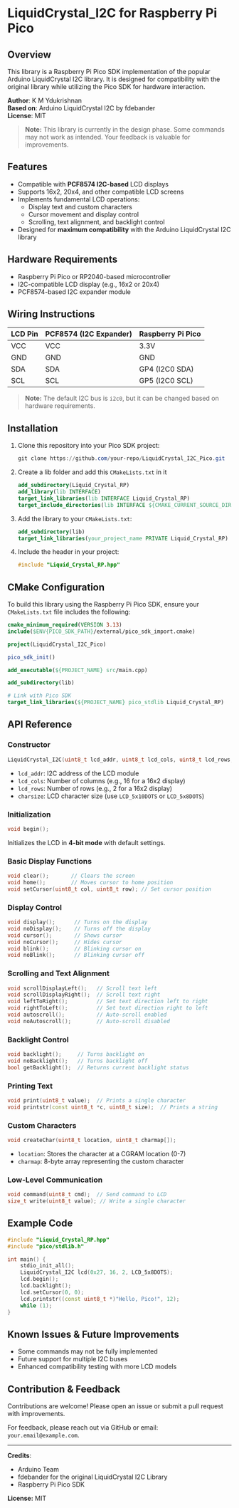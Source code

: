 # LiquidCrystal_I2C for Raspberry Pi Pico

## Overview
This library is a Raspberry Pi Pico SDK implementation of the popular Arduino LiquidCrystal I2C library. It is designed for compatibility with the original library while utilizing the Pico SDK for hardware interaction.

**Author**: K M Ydukrishnan  
**Based on**: Arduino LiquidCrystal I2C by fdebander  
**License**: MIT  

> **Note:** This library is currently in the design phase. Some commands may not work as intended. Your feedback is valuable for improvements.

## Features
- Compatible with **PCF8574 I2C-based** LCD displays
- Supports 16x2, 20x4, and other compatible LCD screens
- Implements fundamental LCD operations:
  - Display text and custom characters
  - Cursor movement and display control
  - Scrolling, text alignment, and backlight control
- Designed for **maximum compatibility** with the Arduino LiquidCrystal I2C library

## Hardware Requirements
- Raspberry Pi Pico or RP2040-based microcontroller
- I2C-compatible LCD display (e.g., 16x2 or 20x4)
- PCF8574-based I2C expander module

## Wiring Instructions

| LCD Pin | PCF8574 (I2C Expander) | Raspberry Pi Pico |
|---------|-------------------------|-------------------|
| VCC     | VCC                     | 3.3V             |
| GND     | GND                     | GND              |
| SDA     | SDA                     | GP4 (I2C0 SDA)   |
| SCL     | SCL                     | GP5 (I2C0 SCL)   |

> **Note:** The default I2C bus is `i2c0`, but it can be changed based on hardware requirements.

## Installation
1. Clone this repository into your Pico SDK project:
   ```powershell
   git clone https://github.com/your-repo/LiquidCrystal_I2C_Pico.git
   ```
2. Create a lib folder and add this `CMakeLists.txt` in it
   ```cmake
   add_subdirectory(Liquid_Crystal_RP)
   add_library(lib INTERFACE)
   target_link_libraries(lib INTERFACE Liquid_Crystal_RP)
   target_include_directories(lib INTERFACE ${CMAKE_CURRENT_SOURCE_DIR}/Liquid_Crystal_RP)
   ```

3. Add the library to your `CMakeLists.txt`:
   ```cmake
   add_subdirectory(lib)
   target_link_libraries(your_project_name PRIVATE Liquid_Crystal_RP)
   ```
4. Include the header in your project:
   ```cpp
   #include "Liquid_Crystal_RP.hpp"
   ```

## CMake Configuration
To build this library using the Raspberry Pi Pico SDK, ensure your `CMakeLists.txt` file includes the following:

```cmake
cmake_minimum_required(VERSION 3.13)
include($ENV{PICO_SDK_PATH}/external/pico_sdk_import.cmake)

project(LiquidCrystal_I2C_Pico)

pico_sdk_init()

add_executable(${PROJECT_NAME} src/main.cpp)

add_subdirectory(lib)

# Link with Pico SDK
target_link_libraries(${PROJECT_NAME} pico_stdlib Liquid_Crystal_RP)
```

## API Reference

### Constructor
```cpp
LiquidCrystal_I2C(uint8_t lcd_addr, uint8_t lcd_cols, uint8_t lcd_rows, uint8_t charsize);
```
- `lcd_addr`: I2C address of the LCD module
- `lcd_cols`: Number of columns (e.g., 16 for a 16x2 display)
- `lcd_rows`: Number of rows (e.g., 2 for a 16x2 display)
- `charsize`: LCD character size (use `LCD_5x10DOTS` or `LCD_5x8DOTS`)

### Initialization
```cpp
void begin();
```
Initializes the LCD in **4-bit mode** with default settings.

### Basic Display Functions
```cpp
void clear();       // Clears the screen
void home();        // Moves cursor to home position
void setCursor(uint8_t col, uint8_t row); // Set cursor position
```

### Display Control
```cpp
void display();      // Turns on the display
void noDisplay();    // Turns off the display
void cursor();       // Shows cursor
void noCursor();     // Hides cursor
void blink();        // Blinking cursor on
void noBlink();      // Blinking cursor off
```

### Scrolling and Text Alignment
```cpp
void scrollDisplayLeft();   // Scroll text left
void scrollDisplayRight();  // Scroll text right
void leftToRight();         // Set text direction left to right
void rightToLeft();         // Set text direction right to left
void autoscroll();          // Auto-scroll enabled
void noAutoscroll();        // Auto-scroll disabled
```

### Backlight Control
```cpp
void backlight();     // Turns backlight on
void noBacklight();   // Turns backlight off
bool getBacklight();  // Returns current backlight status
```

### Printing Text
```cpp
void print(uint8_t value);  // Prints a single character
void printstr(const uint8_t *c, uint8_t size);  // Prints a string
```

### Custom Characters
```cpp
void createChar(uint8_t location, uint8_t charmap[]);
```
- `location`: Stores the character at a CGRAM location (0-7)
- `charmap`: 8-byte array representing the custom character

### Low-Level Communication
```cpp
void command(uint8_t cmd);  // Send command to LCD
size_t write(uint8_t value); // Write a single character
```

## Example Code
```cpp
#include "Liquid_Crystal_RP.hpp"
#include "pico/stdlib.h"

int main() {
    stdio_init_all();
    LiquidCrystal_I2C lcd(0x27, 16, 2, LCD_5x8DOTS);
    lcd.begin();
    lcd.backlight();
    lcd.setCursor(0, 0);
    lcd.printstr((const uint8_t *)"Hello, Pico!", 12);
    while (1);
}
```

## Known Issues & Future Improvements
- Some commands may not be fully implemented
- Future support for multiple I2C buses
- Enhanced compatibility testing with more LCD models

## Contribution & Feedback
Contributions are welcome! Please open an issue or submit a pull request with improvements.

For feedback, please reach out via GitHub or email: `your.email@example.com`.

---

**Credits**:
- Arduino Team
- fdebander for the original LiquidCrystal I2C Library
- Raspberry Pi Pico SDK

**License:** MIT

